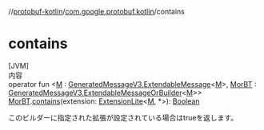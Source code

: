 //[protobuf-kotlin](/reference/kotlin/api-docs/)/[com.google.protobuf.kotlin](/reference/kotlin/api-docs/protobuf-kotlin/com.google.protobuf.kotlin/)/contains

# contains

[JVM] \
内容 \
operator fun <[M]() :
[GeneratedMessageV3.ExtendableMessage](https://github.com/protocolbuffers/protobuf/blob/master/java/core/src/main/java/com/google/protobuf/GeneratedMessageV3.java)<[M]()>,
[MorBT]() :
[GeneratedMessageV3.ExtendableMessageOrBuilder](https://github.com/protocolbuffers/protobuf/blob/master/java/core/src/main/java/com/google/protobuf/GeneratedMessageV3.java)<[M]()>>
[MorBT]().[contains]()(extension:
[ExtensionLite](/reference/java/api-docs/com/google/protobuf/ExtensionLite.html)<[M](),
*>):
[Boolean](https://kotlinlang.org/api/latest/jvm/stdlib/kotlin/-boolean/index.html)

このビルダーに指定された拡張が設定されている場合はtrueを返します。
